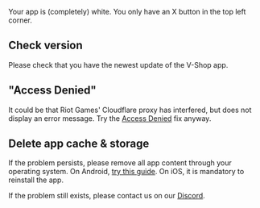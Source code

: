 Your app is (completely) white. You only have an X button in the top left corner.

## Check version
Please check that you have the newest update of the V-Shop app.

## "Access Denied"
It could be that Riot Games' Cloudflare proxy has interfered, but does not display an error message. 
Try the [Access Denied](https://vshop.one/access_denied/) fix anyway.

## Delete app cache & storage 
If the problem persists, please remove all app content through your operating system.
On Android, [try this guide](https://www.techadvisor.com/article/739613/how-to-clear-app-cache-on-android.html). On iOS, it is mandatory to reinstall the app.

If the problem still exists, please contact us on our [Discord](https://vshop.one/discord/).